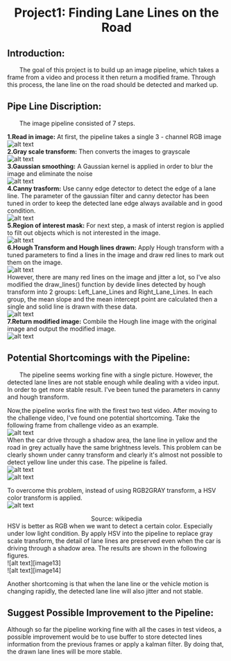 
<h1 style="text-align:center">Project1: Finding Lane Lines on the Road</h1>



## **Introduction:**

&emsp;&emsp;The goal of this project is to build up an image pipeline, which takes a frame from a video and process it then return a modified frame. Through this process, the lane line on the road should be detected and marked up.    

## **Pipe Line Discription:**

&emsp;&emsp;The image pipeline consisted of 7 steps. 

**1.Read in image:**
At first, the pipeline takes a single 3 - channel RGB image<br>
![alt text][image1]<br>
**2.Gray scale transform:**
Then converts the images to grayscale <br>
![alt text][image2]<br>
**3.Gaussian smoothing:**
A Gaussian kernel is applied in order to blur the image and eliminate the noise <br>
![alt text][image3]<br>
**4.Canny trasform:**
Use canny edge detector to detect the edge of a lane line. The parameter of the gaussian filter and canny detector has been tuned in order to keep the detected lane edge always available and in good condition.<br>
![alt text][image4]<br>
**5.Region of interest mask:**
For next step, a mask of interst region is applied  to filt out objects which is not interested  in the image.<br>
![alt text][image5]<br>
**6.Hough Transform and Hough lines drawn:**
Apply Hough transform with a tuned parameters to find a lines in the image and draw red lines to mark out them on the image. <br>
![alt text][image6]<br>
However, there are many red lines on the image and jitter a lot, so I've also modified the draw_lines() function by devide lines detected by hough transform into 2 groups: Left_Lane_Lines and Right_Lane_Lines. In each group, the mean slope and the mean intercept point are calculated then a single  and solid line is drawn with these data.<br>
![alt text][image7]<br>
**7.Return modified image:**
Combile the Hough line image with the original image and output the modified image.<br>
![alt text][image8]<br>

## **Potential Shortcomings with the Pipeline:**

&emsp;&emsp;The pipeline seems working fine with a single picture. However, the detected lane lines are not stable enough while dealing with a video input. In order to get more stable result. I've been tuned the parameters in canny and hough transform.  

Now,the pipeline works fine with the firest two test video. After moving to the challenge video, I've found one potential shortcoming. Take the following frame from challenge video as an example.<br>
![alt text][image9]<br>
When the car drive through a shadow area, the lane line in yellow and the road in grey actually have the same brightness levels. This problem can be clearly shown under canny transform and clearly it's almost not possible to detect yellow line under this case. The pipeline is failed.<br>
![alt text][image10]<br>
![alt text][image11]<br>


To overcome this problem, instead of using RGB2GRAY transform, a HSV color transform is applied. <br>
![alt text][image12] <br>
<center> Source: wikipedia </center>
HSV is better as RGB when we want to detect a certain color. Especially under low light condition. By apply HSV into the pipeline to replace gray scale transform, the detail of lane lines are preserved even when the car is driving through a shadow area. The results are shown in the following figures. <br>
![alt text][image13] <br>
![alt text][image14] <br>

Another shortcoming is that when the lane line or the vehicle motion is changing rapidly, the detected lane line will also jitter  and not stable.

## **Suggest Possible Improvement to the Pipeline:**

Although so far the pipeline working fine with all the cases in test videos, a possible improvement would be to use buffer to store detected lines information from the previous frames or apply a kalman filter. By doing that, the drawn lane lines will be more stable.



[//]: # (Image References)
[image1]: ./writeup_material/input_image.png
[image2]: ./writeup_material/gray_scale.png
[image3]: ./writeup_material/gray_smooth.png
[image4]: ./writeup_material/canny.png
[image5]: ./writeup_material/region_of_interest.png
[image6]: ./writeup_material/hough_line.png
[image7]: ./writeup_material/hough_line_stable.png
[image8]: ./writeup_material/output_image_stable.png
[image9]: ./writeup_material/challenge_input.png
[image10]: ./writeup_material/challenge_RGB_canny.png
[image11]: ./writeup_material/challenge_RGB_output.png
[image12]: ./writeup_material/HSV_wiki.png
[image13]: ./writeup_material/challenge_HSV_canny.png
[image14]: ./writeup_material/challenge_HSV_output.png



```python

```
